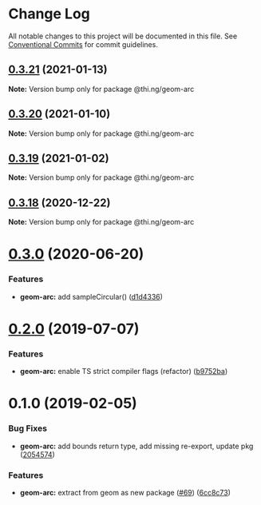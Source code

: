 # Change Log

All notable changes to this project will be documented in this file.
See [Conventional Commits](https://conventionalcommits.org) for commit guidelines.

## [0.3.21](https://github.com/thi-ng/umbrella/compare/@thi.ng/geom-arc@0.3.20...@thi.ng/geom-arc@0.3.21) (2021-01-13)

**Note:** Version bump only for package @thi.ng/geom-arc





## [0.3.20](https://github.com/thi-ng/umbrella/compare/@thi.ng/geom-arc@0.3.19...@thi.ng/geom-arc@0.3.20) (2021-01-10)

**Note:** Version bump only for package @thi.ng/geom-arc





## [0.3.19](https://github.com/thi-ng/umbrella/compare/@thi.ng/geom-arc@0.3.18...@thi.ng/geom-arc@0.3.19) (2021-01-02)

**Note:** Version bump only for package @thi.ng/geom-arc





## [0.3.18](https://github.com/thi-ng/umbrella/compare/@thi.ng/geom-arc@0.3.17...@thi.ng/geom-arc@0.3.18) (2020-12-22)

**Note:** Version bump only for package @thi.ng/geom-arc





# [0.3.0](https://github.com/thi-ng/umbrella/compare/@thi.ng/geom-arc@0.2.32...@thi.ng/geom-arc@0.3.0) (2020-06-20)


### Features

* **geom-arc:** add sampleCircular() ([d1d4336](https://github.com/thi-ng/umbrella/commit/d1d4336b1ca331e4d367e0fad8e815ad2e669985))





# [0.2.0](https://github.com/thi-ng/umbrella/compare/@thi.ng/geom-arc@0.1.17...@thi.ng/geom-arc@0.2.0) (2019-07-07)

### Features

* **geom-arc:** enable TS strict compiler flags (refactor) ([b9752ba](https://github.com/thi-ng/umbrella/commit/b9752ba))

# 0.1.0 (2019-02-05)

### Bug Fixes

* **geom-arc:** add bounds return type, add missing re-export, update pkg ([2054574](https://github.com/thi-ng/umbrella/commit/2054574))

### Features

* **geom-arc:** extract from geom as new package ([#69](https://github.com/thi-ng/umbrella/issues/69)) ([6cc8c73](https://github.com/thi-ng/umbrella/commit/6cc8c73))
